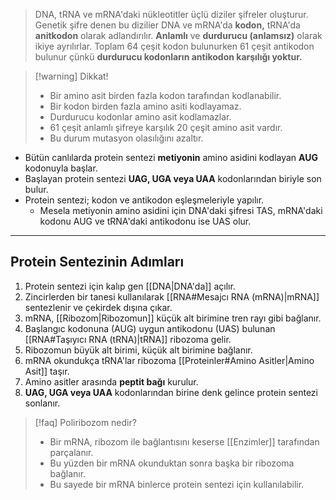 >DNA, tRNA ve mRNA'daki nükleotitler üçlü diziler şifreler oluşturur. Genetik şifre denen bu dizilier DNA ve mRNA'da **kodon,** tRNA'da **anitkodon** olarak adlandırılır. **Anlamlı** ve **durdurucu (anlamsız)** olarak ikiye ayrılırlar. Toplam 64 çeşit kodon bulunurken 61 çeşit antikodon bulunur çünkü **durdurucu kodonların antikodon karşılığı yoktur.**

> [!warning] Dikkat!
> - Bir amino asit birden fazla kodon tarafından kodlanabilir.
> - Bir kodon birden fazla amino asiti kodlayamaz.
> - Durdurucu kodonlar amino asit kodlamazlar.
> - 61 çeşit anlamlı şifreye karşılık 20 çeşit amino asit vardır.
> - Bu durum mutasyon olasılığını azaltır.

- Bütün canlılarda protein sentezi **metiyonin** amino asidini kodlayan **AUG** kodonuyla başlar.
- Başlayan protein sentezi **UAG, UGA veya UAA** kodonlarından biriyle son bulur.
- Protein sentezi; kodon ve antikodon eşleşmeleriyle yapılır.
	- Mesela metiyonin amino asidini için DNA'daki şifresi TAS, mRNA'daki kodonu AUG ve tRNA'daki antikodonu ise UAS olur.

---
## Protein Sentezinin Adımları
1. Protein sentezi için kalıp gen [[DNA|DNA'da]] açılır.
2. Zincirlerden bir tanesi kullanılarak [[RNA#Mesajcı RNA (mRNA)|mRNA]] sentezlenir ve çekirdek dışına çıkar.
3. mRNA, [[Ribozom|Ribozomun]] küçük alt birimine tren rayı gibi bağlanır.
4. Başlangıc kodonuna (AUG) uygun antikodonu (UAS) bulunan [[RNA#Taşıyıcı RNA (tRNA)|tRNA]] ribozoma gelir.
5. Ribozomun büyük alt birimi, küçük alt birimine bağlanır.
6. mRNA okundukça tRNA'lar ribozoma [[Proteinler#Amino Asitler|Amino Asit]] taşır.
7. Amino asitler arasında **peptit bağı** kurulur.
8. **UAG, UGA veya UAA** kodonlarından birine denk gelince protein sentezi sonlanır.

> [!faq] Poliribozom nedir?
> - Bir mRNA, ribozom ile bağlantısını keserse [[Enzimler]] tarafından parçalanır.
> - Bu yüzden bir mRNA okunduktan sonra başka bir ribozoma bağlanır.
> - Bu sayede bir mRNA binlerce protein sentezi için kullanılabilir.

